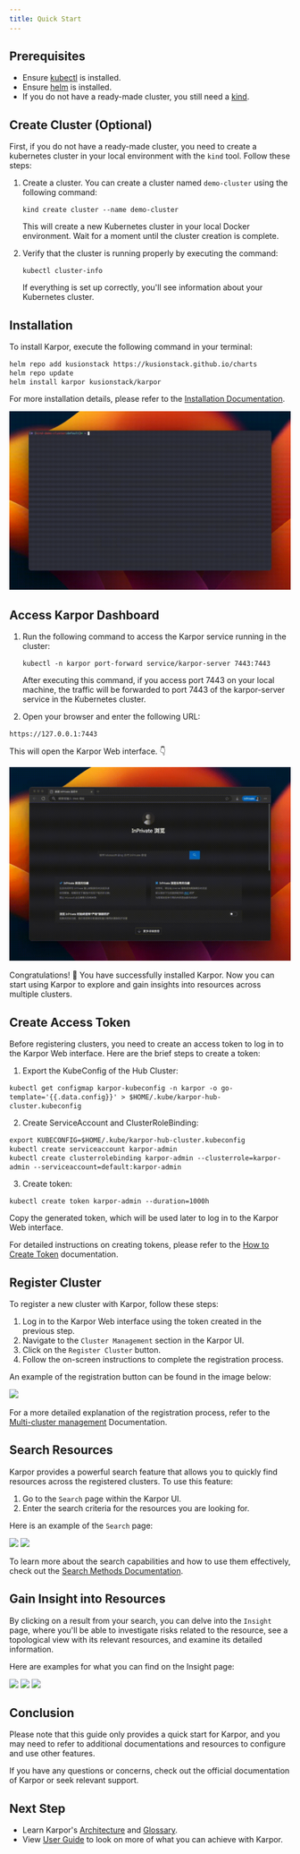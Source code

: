 ```yaml
---
title: Quick Start
---
```

## Prerequisites

* Ensure [kubectl](https://kubernetes.io/docs/tasks/tools/) is installed.
* Ensure [helm](https://helm.sh/docs/intro/install/) is installed.
* If you do not have a ready-made cluster, you still need a [kind](https://kind.sigs.k8s.io/docs/user/quick-start/#installation/).

## Create Cluster (Optional)

First, if you do not have a ready-made cluster, you need to create a kubernetes cluster in your local environment with the `kind` tool. Follow these steps:

1. Create a cluster. You can create a cluster named `demo-cluster` using the following command:
   ```shell
   kind create cluster --name demo-cluster
   ```

   This will create a new Kubernetes cluster in your local Docker environment. Wait for a moment until the cluster creation is complete.
2. Verify that the cluster is running properly by executing the command:
   ```shell
   kubectl cluster-info
   ```

   If everything is set up correctly, you'll see information about your Kubernetes cluster.

## Installation

To install Karpor, execute the following command in your terminal:

```shell
helm repo add kusionstack https://kusionstack.github.io/charts
helm repo update
helm install karpor kusionstack/karpor
```

For more installation details, please refer to the [Installation Documentation](2-installation.md).

![Install](./assets/2-installation/install.gif)

## Access Karpor Dashboard

1. Run the following command to access the Karpor service running in the cluster:
   ```shell
   kubectl -n karpor port-forward service/karpor-server 7443:7443
   ```

   After executing this command, if you access port 7443 on your local machine, the traffic will be forwarded to port 7443 of the karpor-server service in the Kubernetes cluster.
2. Open your browser and enter the following URL:

```shell
https://127.0.0.1:7443 
```

This will open the Karpor Web interface. 👇

![Open in Browser](./assets/2-installation/open-in-browser.gif)

Congratulations! 🎉 You have successfully installed Karpor. Now you can start using Karpor to explore and gain insights into resources across multiple clusters.

## Create Access Token

Before registering clusters, you need to create an access token to log in to the Karpor Web interface. Here are the brief steps to create a token:

1. Export the KubeConfig of the Hub Cluster:

```shell
kubectl get configmap karpor-kubeconfig -n karpor -o go-template='{{.data.config}}' > $HOME/.kube/karpor-hub-cluster.kubeconfig
```

2. Create ServiceAccount and ClusterRoleBinding:

```shell
export KUBECONFIG=$HOME/.kube/karpor-hub-cluster.kubeconfig
kubectl create serviceaccount karpor-admin
kubectl create clusterrolebinding karpor-admin --clusterrole=karpor-admin --serviceaccount=default:karpor-admin
```

3. Create token:

```shell
kubectl create token karpor-admin --duration=1000h
```

Copy the generated token, which will be used later to log in to the Karpor Web interface.

For detailed instructions on creating tokens, please refer to the [How to Create Token](../3-user-guide/1-how-to-create-token.md) documentation.

## Register Cluster

To register a new cluster with Karpor, follow these steps:

1. Log in to the Karpor Web interface using the token created in the previous step.
2. Navigate to the `Cluster Management` section in the Karpor UI.
3. Click on the `Register Cluster` button.
4. Follow the on-screen instructions to complete the registration process.

An example of the registration button can be found in the image below:

![](/karpor/assets/cluster-mng/cluster-mng-register-new-cluster.png)

For a more detailed explanation of the registration process, refer to the [Multi-cluster management](../3-user-guide/2-multi-cluster-management.md) Documentation.

## Search Resources

Karpor provides a powerful search feature that allows you to quickly find resources across the registered clusters. To use this feature:

1. Go to the `Search` page within the Karpor UI.
2. Enter the search criteria for the resources you are looking for.

Here is an example of the `Search` page:

![](/karpor/assets/search/search-auto-complete.png)
![](/karpor/assets/search/search-result.png)

To learn more about the search capabilities and how to use them effectively, check out the [Search Methods Documentation](../5-references/3-search-methods.md).

## Gain Insight into Resources

By clicking on a result from your search, you can delve into the `Insight` page, where you'll be able to investigate risks related to the resource, see a topological view with its relevant resources, and examine its detailed information.

Here are examples for what you can find on the Insight page:

![](/karpor/assets/insight/insight-home.png)
![](/karpor/assets/insight/insight-single-issue.png)
![](/karpor/assets/insight/insight-topology.png)

## Conclusion

Please note that this guide only provides a quick start for Karpor, and you may need to refer to additional documentations and resources to configure and use other features.

If you have any questions or concerns, check out the official documentation of Karpor or seek relevant support.

## Next Step

- Learn Karpor's [Architecture](../concepts/architecture) and [Glossary](../concepts/glossary).
- View [User Guide](../user-guide/multi-cluster-management) to look on more of what you can achieve with Karpor.
